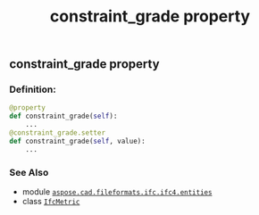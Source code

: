 ﻿---
title: constraint_grade property
second_title: Aspose.CAD for Python via .NET API References
description: 
type: docs
weight: 50
url: /python-net/aspose.cad.fileformats.ifc.ifc4.entities/ifcmetric/constraint_grade/
is_root: false
---

## constraint_grade property

### Definition:
```python
@property
def constraint_grade(self):
    ...
@constraint_grade.setter
def constraint_grade(self, value):
    ...
```

### See Also
* module [`aspose.cad.fileformats.ifc.ifc4.entities`](../../)
* class [`IfcMetric`](/cad/python-net/aspose.cad.fileformats.ifc.ifc4.entities/ifcmetric)
